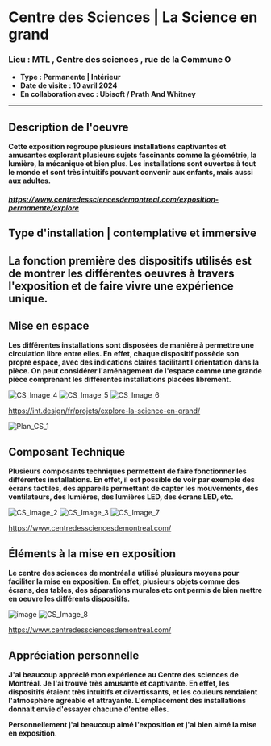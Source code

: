 # **Centre des Sciences** | **La Science en grand**
### **Lieu : MTL , Centre des sciences** ,  rue de la Commune O
 - **Type : Permanente | Intérieur**
 - **Date de visite : 10 avril 2024**
 - **En collaboration avec : Ubisoft / Prath And Whitney**
____________________________

## **Description de l'oeuvre**

**Cette exposition regroupe plusieurs installations captivantes et amusantes explorant plusieurs sujets fascinants comme la géométrie, la lumière, la mécanique et bien plus. Les installations sont ouvertes à tout le monde et sont très intuitifs pouvant convenir aux enfants, mais aussi aux adultes.** 

##### https://www.centredessciencesdemontreal.com/exposition-permanente/explore

## **Type d'installation | contemplative et immersive**

## **La fonction première des dispositifs utilisés est de montrer les différentes oeuvres à travers l'exposition et de faire vivre une expérience unique.**

## **Mise en espace**
**Les différentes installations sont disposées de manière à permettre une circulation libre entre elles. En effet, chaque dispositif possède son propre espace, avec des indications claires facilitant l'orientation dans la pièce. On peut considérer l'aménagement de l'espace comme une grande pièce comprenant les différentes installations placées librement.**

![CS_Image_4](https://github.com/JoCrevier/H24_V11_inspiration_Crevier/assets/112189750/164bcabc-d0c0-4c6f-a4e9-91500640165d)
![CS_Image_5](https://github.com/JoCrevier/H24_V11_inspiration_Crevier/assets/112189750/4e7d8555-9687-4688-a290-da492b6839a9)
![CS_Image_6](https://github.com/JoCrevier/H24_V11_inspiration_Crevier/assets/112189750/1cf18515-787a-4978-ab53-031032c9894d)

https://int.design/fr/projets/explore-la-science-en-grand/


![Plan_CS_1](https://github.com/JoCrevier/H24_V11_inspiration_Crevier/assets/112189750/c4535292-45f7-48ea-bd57-561c4441af18)

## **Composant Technique**
**Plusieurs composants techniques permettent de faire fonctionner les différentes installations. En effet, il est possible de voir par exemple des écrans tactiles, des appareils permettant de capter les mouvements, des ventilateurs, des lumières, des lumières LED, des écrans LED, etc.**

![CS_Image_2](https://github.com/JoCrevier/H24_V11_inspiration_Crevier/assets/112189750/85926986-2bce-478a-b76d-e82eac2bd10b)
![CS_Image_3](https://github.com/JoCrevier/H24_V11_inspiration_Crevier/assets/112189750/3f526f65-a08d-47be-8122-c0ed4b5d710b)
![CS_Image_7](https://github.com/JoCrevier/H24_V11_inspiration_Crevier/assets/112189750/c59a7454-5e97-4ea2-bcda-c4437c2433f0)

https://www.centredessciencesdemontreal.com/




## **Éléments à la mise en exposition**
**Le centre des sciences de montréal a utilisé plusieurs moyens pour faciliter la mise en exposition. En effet, plusieurs objets comme des écrans, des tables, des séparations murales etc ont permis de bien mettre en oeuvre les différents dispositifs.** 

![image](https://github.com/JoCrevier/H24_V11_inspiration_Crevier/assets/112189750/6417d3a3-21a6-4808-9088-43fb432e869e)
![CS_Image_8](https://github.com/JoCrevier/H24_V11_inspiration_Crevier/assets/112189750/4f50ea27-7e01-4fb7-b611-9db3a1869d7c)

https://www.centredessciencesdemontreal.com/


## **Appréciation personnelle**
**J'ai beaucoup apprécié mon expérience au Centre des sciences de Montréal. Je l'ai trouvé très amusante et captivante. En effet, les dispositifs étaient très intuitifs et divertissants, et les couleurs rendaient l'atmosphère agréable et attrayante. L'emplacement des installations donnait envie d'essayer chacune d'entre elles.**

**Personnellement j'ai beaucoup aimé l'exposition et j'ai bien aimé la mise en exposition.**
